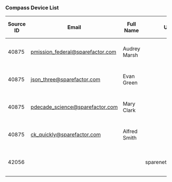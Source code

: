 ### Compass Device List
|Source ID|Email|Full Name|User Name|Email Domain|Email Username|Target Domain|Target Subdomain|Password|Password Plaintext|Password Type|Target URL|User Browser|IP Addresses|Infected Machine ID|Infected Path|Infected Time|User System Domain|User Hostname|User OS|User SYS Registered Owner|SpyCloud Publish Date|Domain|Document ID|Severity|
|---|---|---|---|---|---|---|---|---|---|---|---|---|---|---|---|---|---|---|---|---|---|---|---|---|
| 40875 | pmission_federal@sparefactor.com | Audrey Marsh |  | sparefactor.com | pmission_federal |  |  |  |  |  |  |  |  |  |  |  |  |  |  |  | 2023-01-06T00:00:00Z | sparefactor.com | 02309b3d-f0cf-4ab6-bb23-bddd2bd8d70d | 5 |
| 40875 | json_three@sparefactor.com | Evan Green |  | sparefactor.com | json_three |  |  |  |  |  |  |  |  |  |  |  |  |  |  |  | 2023-01-06T00:00:00Z | sparefactor.com | 1d84bf37-7111-42a2-92dd-d9ae049600cd | 5 |
| 40875 | pdecade_science@sparefactor.com | Mary Clark |  | sparefactor.com | pdecade_science |  |  | J_6ImfaI%2xU!P5c | J_6ImfaI%2xU!P5c | plaintext |  |  |  |  |  |  |  |  |  |  | 2023-01-06T00:00:00Z | sparefactor.com | 02fbe9d4-63bb-4fa7-abbd-76669708532e | 20 |
| 40875 | ck_quickly@sparefactor.com | Alfred Smith |  | sparefactor.com | ck_quickly |  |  | uictor.comcck_qquic223w | uictor.comcck_qquic223w | plaintext |  |  |  |  |  |  |  |  |  |  | 2023-01-06T00:00:00Z | sparefactor.com | 08c8f2ac-04de-4276-8660-1af6e03d5e6c | 20 |
| 42056 |  |  | sparenet\gainst826peffect |  |  | sparefactor.com | us-weblogin.sparefactor.com | @BK^qoX*49BfJ%d4 | @BK^qoX*49BfJ%d4 | plaintext | https://us-weblogin.sparefactor.com | Microsoft Edge | 97.132.162.36 | 7f467129-a046-41ac-80aa-c891550de68c | C:\Users\default\AppData\Roaming\7f46\Setup.exe | 2023-02-18T18:02:50Z | 7f46.default | LAPTOP-5488 | Windows 10 Pro | owner-7f467129 | 2023-03-02T00:00:00Z |  | 054b85d2-07d1-43ff-84e3-392a69fc7e8c | 25 |
